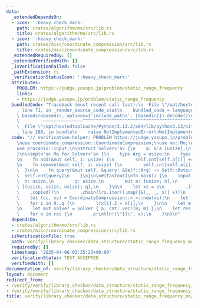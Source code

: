 ```yaml
---
data:
  _extendedDependsOn:
  - icon: ':heavy_check_mark:'
    path: crates/algorithm/mo/src/lib.rs
    title: crates/algorithm/mo/src/lib.rs
  - icon: ':heavy_check_mark:'
    path: crates/misc/coordinate_compression/src/lib.rs
    title: crates/misc/coordinate_compression/src/lib.rs
  _extendedRequiredBy: []
  _extendedVerifiedWith: []
  _isVerificationFailed: false
  _pathExtension: rs
  _verificationStatusIcon: ':heavy_check_mark:'
  attributes:
    PROBLEM: https://judge.yosupo.jp/problem/static_range_frequency
    links:
    - https://judge.yosupo.jp/problem/static_range_frequency
  bundledCode: "Traceback (most recent call last):\n  File \"/opt/hostedtoolcache/Python/3.13.2/x64/lib/python3.13/site-packages/onlinejudge_verify/documentation/build.py\"\
    , line 71, in _render_source_code_stat\n    bundled_code = language.bundle(stat.path,\
    \ basedir=basedir, options={'include_paths': [basedir]}).decode()\n          \
    \         ~~~~~~~~~~~~~~~^^^^^^^^^^^^^^^^^^^^^^^^^^^^^^^^^^^^^^^^^^^^^^^^^^^^^^^^^^^^^^^^^^\n\
    \  File \"/opt/hostedtoolcache/Python/3.13.2/x64/lib/python3.13/site-packages/onlinejudge_verify/languages/rust.py\"\
    , line 288, in bundle\n    raise NotImplementedError\nNotImplementedError\n"
  code: "// verification-helper: PROBLEM https://judge.yosupo.jp/problem/static_range_frequency\n\
    \nuse coordinate_compression::CoordinateCompression;\nuse mo::Mo;\nuse proconio::fastout;\n\
    use proconio::input;\n\nstruct Solver<'a> {\n    a: &'a [usize],\n    cnt: Vec<usize>,\n\
    }\n\nimpl<'a> Mo for Solver<'a> {\n    type Arg = usize;\n    type Output = usize;\n\
    \n    fn add(&mut self, i: usize) {\n        self.cnt[self.a[i]] += 1;\n    }\n\
    \n    fn remove(&mut self, i: usize) {\n        self.cnt[self.a[i]] -= 1;\n  \
    \  }\n\n    fn query(&mut self, &query: &Self::Arg) -> Self::Output {\n      \
    \  self.cnt[query]\n    }\n}\n\n#[fastout]\nfn main() {\n    input! {\n      \
    \  n: usize,\n        q: usize,\n        mut a: [usize; n],\n        mut lrx:\
    \ [(usize, usize, usize); q],\n    }\n\n    let xs = a\n        .iter()\n    \
    \    .copied()\n        .chain(lrx.iter().map(|&(_, _, x)| x))\n        .collect::<Vec<_>>();\n\
    \    let (cc, xs) = CoordinateCompression::<_>::new(xs);\n    let (a, x) = xs.split_at(n);\n\
    \    for i in 0..q {\n        lrx[i].2 = x[i];\n    }\n\n    let m = cc.len();\n\
    \n    let mut solver = Solver { a, cnt: vec![0; m] };\n    let res = solver.solve(&lrx);\n\
    \    for x in res {\n        println!(\"{}\", x);\n    }\n}\n"
  dependsOn:
  - crates/algorithm/mo/src/lib.rs
  - crates/misc/coordinate_compression/src/lib.rs
  isVerificationFile: true
  path: verify/library_checker/data_structure/static_range_frequency_mo/src/main.rs
  requiredBy: []
  timestamp: '2025-04-06 02:35:23+00:00'
  verificationStatus: TEST_ACCEPTED
  verifiedWith: []
documentation_of: verify/library_checker/data_structure/static_range_frequency_mo/src/main.rs
layout: document
redirect_from:
- /verify/verify/library_checker/data_structure/static_range_frequency_mo/src/main.rs
- /verify/verify/library_checker/data_structure/static_range_frequency_mo/src/main.rs.html
title: verify/library_checker/data_structure/static_range_frequency_mo/src/main.rs
---
```

